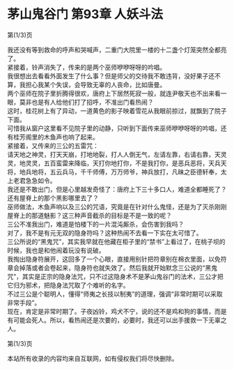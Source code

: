 # 茅山鬼谷门 第93章 人妖斗法

第(1/3)页

我还没有等到救命的呼声和哭喊声，二重门大院里一楼的十二盏个灯笼突然全都亮了。  
紧接着，铃声消失了，传来的是两个巫师咿咿呀呀的吟唱。  
我很想出去看看外面发生了什么事？但是师父的交待我不敢违背，没好果子还不算，我担心我某个失误，会导致无辜的人丧命，比如唐曼。  
两个巫师在院子里折腾得很欢，唐府上下居然死寂一般，就连尹敬天也不出来看一眼，莫非也是有人给他们打了招呼，不准出门看热闹？  
这时，桂花树上有了异动，一道黄色的影子映着雪花从我眼前掠过，就飘到了院子下面。  
可惜我从窗户这里看不见院子里的动静，只听到下面传来巫师咿咿呀呀的吟唱，还有桂芳阁里的木鱼声也响了起来。  
紧接着，又传来的三公的五雷咒：  
请天地之神灵，打天天崩，打地地裂，打人人倒无气，左请左靠，右请右靠，天灵灵，地灵灵，五百蛮雷来降临，天打你地打你，不是我打你，是恶兵恶将，天兵天将，地兵地将，五云兵马，千千师傅，万万师爷，神兵放打，凡昧之臣德轩奉，太上老君急急如令。  
我还是不敢出门，但是心里越发奇怪了：唐府上下三十多口人，难道全都睡死了？还有屋脊上的那个黑影哪里去了？  
巫师做法，木鱼声响以及三公的咒语，究竟是在针对什么鬼怪，还是为了灭杀刚刚屋脊上的那道魅影？这三种声音截杀的目标是不是一致的呢？  
三公不准我出门，难道是怕楼下的一片混沌厮杀，会伤害到我吗？  
对了，我不是有元无双的隐身符吗？这种热闹不去看一下实在太可惜了。  
三公所说的“黑鬼咒”，其实我早就在他藏在柜子里的“禁书”上看过了，在桃子坝的时候，我也是和他闹着玩没有说破。  
我掏出隐身符展开，这回多了一个心眼，直接用别针把符章别在棉衣里面，以免符章会掉落或者会卷起来，隐身符也就失效了。然后我就开始默念三公说的“黑鬼咒”，其实是正宗的隐身法咒，只不过这隐身术不是茅山鬼谷门的法术，三公才把它归为邪术，把隐身法咒取了个难听的名字。  
不过三公是个聪明人，懂得“师夷之长技以制夷”的道理，强调“非常时期可以采取非常手段”。  
现在，肯定是非常时期了。子夜凶铃，鸡犬不宁，说的还不是鸡和狗的事情，而是有可能会死人。所以，看热闹还是次要的，必要时，我还可以出手援救一下无辜之人。

第(1/3)页

本站所有收录的内容均来自互联网，如有侵权我们将尽快删除。